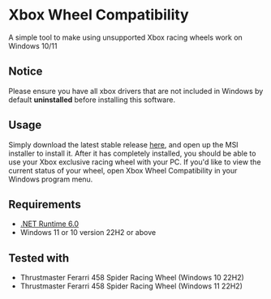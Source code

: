# Xbox Wheel Compatibility
A simple tool to make using unsupported Xbox racing wheels work on Windows 10/11

## Notice
Please ensure you have all xbox drivers that are not included in Windows by default **uninstalled** before installing this software.

## Usage
Simply download the latest stable release [here](https://github.com/cmumme/XboxWheelCompatibility/releases), and open up the MSI installer to install it. After it has completely installed, you should be able to use your Xbox exclusive racing wheel with your PC. If you'd like to view the current status of your wheel, open Xbox Wheel Compatibility in your Windows program menu.

## Requirements
- [.NET Runtime 6.0](https://download.visualstudio.microsoft.com/download/pr/4c5e26cf-2512-4518-9480-aac8679b0d08/523f1967fd98b0cf4f9501855d1aa063/windowsdesktop-runtime-6.0.13-win-x64.exe)
- Windows 11 or 10 version 22H2 or above

## Tested with
- Thrustmaster Ferarri 458 Spider Racing Wheel (Windows 10 22H2)
- Thrustmaster Ferarri 458 Spider Racing Wheel (Windows 11 22H2)


